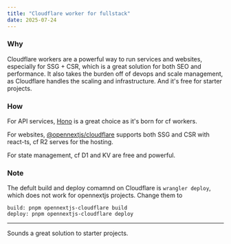```yaml
---
title: "Cloudflare worker for fullstack"
date: 2025-07-24
---
```


### Why
Cloudflare workers are a powerful way to run services and websites, especially for SSG + CSR, which is a great solution for both SEO and performance. It also takes the burden off of devops and scale management, as Cloudflare handles the scaling and infrastructure. And it's free for starter projects.

### How
For API services, [Hono](http://hono.dev) is a great choice as it's born for cf workers.

For websites, [@opennextjs/cloudflare](https://opennext.js.org/cloudflare/get-started) supports both SSG and CSR with react-ts, cf R2 serves for the hosting.

For state management, cf D1 and KV are free and powerful.

### Note
The defult build and deploy comamnd on Cloudflare is `wrangler deploy`, which does not work for opennextjs projects. Change them to
```
build: pnpm opennextjs-cloudflare build
deploy: pnpm opennextjs-cloudflare deploy
```

---


Sounds a great solution to starter projects.
